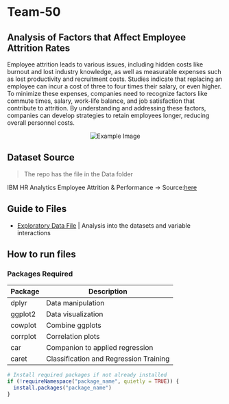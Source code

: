 # Team-50

## Analysis of Factors that Affect Employee Attrition Rates
Employee attrition leads to various issues, including hidden costs like burnout and lost industry knowledge, as well as measurable expenses such as lost productivity and recruitment costs. Studies indicate that replacing an employee can incur a cost of three to four times their salary, or even higher. To minimize these expenses, companies need to recognize factors like commute times, salary, work-life balance, and job satisfaction that contribute to attrition. By understanding and addressing these factors, companies can develop strategies to retain employees longer, reducing overall personnel costs.

<p align="center">
  <img src="images/attrition.png" alt="Example Image" title="Example" style="text-align:center">
</p>

## Dataset Source
> The repo has the file in the Data folder

IBM HR Analytics Employee Attrition & Performance &rarr; Source:[here](https://www.kaggle.com/datasets/pavansubhasht/ibm-hr-analytics-attrition-dataset "Kaggle")

## Guide to Files
* [Exploratory Data File](Code/Exploratory%20Data%20Analysis/EDA%20Notebook.ipynb) | Analysis into the datasets and variable interactions


## How to run files

### Packages Required

| Package   | Description                   |
|-----------|-------------------------------|
| dplyr     | Data manipulation             |
| ggplot2   | Data visualization            |
| cowplot   | Combine ggplots               |
| corrplot  | Correlation plots             |
| car       | Companion to applied regression |
| caret     | Classification and Regression Training |

```R
# Install required packages if not already installed
if (!requireNamespace("package_name", quietly = TRUE)) {
  install.packages("package_name")
}
```



